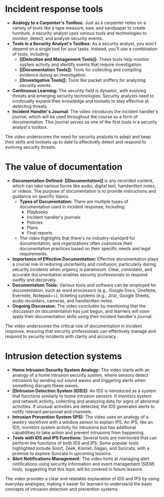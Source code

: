# Incident response tools

- **Analogy to a Carpenter's Toolbox:** Just as a carpenter relies on a variety of tools like a tape measure, saw, and sandpaper to create furniture, a security analyst uses various tools and technologies to monitor, detect, and analyze security events.
- **Tools in a Security Analyst's Toolbox:** As a security analyst, you won't depend on a single tool for your tasks. Instead, you'll use a combination of tools, including:
	- **[[Detection and Management Tools]]:** These tools help monitor system activity and identify events that require investigation.
	- **[[Documentation Tools]]:** Tools for collecting and compiling evidence during an investigation.
	- **[[Investigative Tools]]:** Tools like packet sniffers for analyzing security events.
- **Continuous Learning:** The security field is dynamic, with evolving threats and emerging security technologies. Security analysts need to continually expand their knowledge and toolsets to stay effective at detecting threats.
- **Incident Handler's Journal:** The video introduces the incident handler's journal, which will be used throughout the course as a form of documentation. This journal serves as one of the first tools in a security analyst's toolbox.

The video underscores the need for security analysts to adapt and keep their skills and toolsets up to date to effectively detect and respond to evolving security threats.

# The value of documentation

- **Documentation Defined:** **[[Documentation]]** is any recorded content, which can take various forms like audio, digital text, handwritten notes, or videos. The purpose of documentation is to provide instructions and guidance on specific topics.
	- **Types of Documentation:** There are multiple types of documentation used in incident response, including:
		- Playbooks
		- Incident handler's journals 
		- Policies
		- Plans
		- Final reports
	- The video highlights that there's no industry-standard for documentation, and organizations often customize their documentation practices based on their specific needs and legal requirements.
- **Importance of Effective Documentation:** Effective documentation plays a crucial role in reducing uncertainty and confusion, particularly during security incidents when urgency is paramount. Clear, consistent, and accurate documentation enables security professionals to respond swiftly and decisively.
- **Documentation Tools:** Various tools and software can be employed for documentation, such as word processors (e.g., Google Docs, OneNote, Evernote, Notepad++), ticketing systems (e.g., Jira), Google Sheets, audio recorders, cameras, and handwritten notes.
- **Ongoing Discussion:** The video concludes by mentioning that the discussion on documentation has just begun, and learners will soon apply their documentation skills using their incident handler's journal.

The video underscores the critical role of documentation in incident response, ensuring that security professionals can effectively manage and respond to security incidents with clarity and accuracy.

# Intrusion detection systems

- **Home Intrusion Security System Analogy:** The video starts with an analogy of a home intrusion security system, where sensors detect intrusions by sending out sound waves and triggering alerts when something disrupts these waves.
- **[[Intrusion Detection System (IDS)]]:** An IDS is introduced as a system that functions similarly to home intrusion sensors. It monitors system and network activity, collecting and analyzing data for signs of abnormal activities. If unusual activities are detected, the IDS generates alerts to notify relevant personnel and channels.
- **Intrusion Prevention System (IPS):** The video uses an analogy of a jewelry storefront with a window sensor to explain IPS. An IPS, like an IDS, monitors system activity for intrusions but has additional capabilities to take action and prevent intrusions from happening.
- **Tools with IDS and IPS Functions:** Several tools are mentioned that can perform the functions of both IDS and IPS. Some popular tools highlighted include Snort, Zeek, Kismet, Sagan, and Suricata, with a promise to explore Suricata in upcoming lessons.
- **Alert Notifications Management:** The video hints at managing alert notifications using security information and event management (SIEM) tools, suggesting that this topic will be covered in future lessons.

The video provides a clear and relatable explanation of IDS and IPS by using everyday analogies, making it easier for learners to understand the basic concepts of intrusion detection and prevention systems.